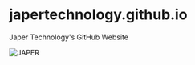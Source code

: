 # japertechnology.github.io
Japer Technology's GitHub Website

![JAPER](https://japertechnology.github.io/JAPER-Black.svg)
